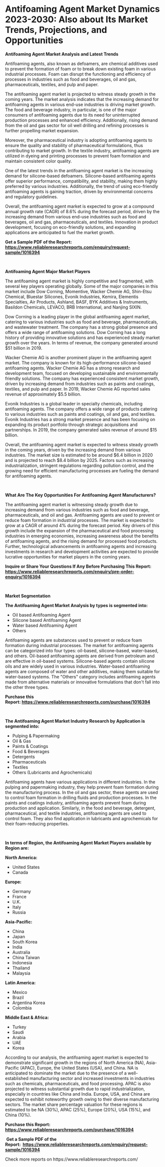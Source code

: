<p><h1>Antifoaming Agent Market Dynamics 2023-2030: Also about Its Market Trends, Projections, and Opportunities</h1></p><p><strong>Antifoaming Agent Market Analysis and Latest Trends</strong></p>
<p><p>Antifoaming agents, also known as defoamers, are chemical additives used to prevent the formation of foam or to break down existing foam in various industrial processes. Foam can disrupt the functioning and efficiency of processes in industries such as food and beverages, oil and gas, pharmaceuticals, textiles, and pulp and paper.</p><p>The antifoaming agent market is projected to witness steady growth in the coming years. The market analysis indicates that the increasing demand for antifoaming agents in various end-use industries is driving market growth. The food and beverage industry, in particular, is one of the major consumers of antifoaming agents due to its need for uninterrupted production processes and enhanced efficiency. Additionally, rising demand from the oil and gas sector for oil well drilling and refining processes is further propelling market expansion.</p><p>Moreover, the pharmaceutical industry is adopting antifoaming agents to ensure the quality and stability of pharmaceutical formulations, thus contributing to market growth. In the textile industry, antifoaming agents are utilized in dyeing and printing processes to prevent foam formation and maintain consistent color quality.</p><p>One of the latest trends in the antifoaming agent market is the increasing demand for silicone-based defoamers. Silicone-based antifoaming agents offer superior performance, compatibility, and stability, making them highly preferred by various industries. Additionally, the trend of using eco-friendly antifoaming agents is gaining traction, driven by environmental concerns and regulatory guidelines.</p><p>Overall, the antifoaming agent market is expected to grow at a compound annual growth rate (CAGR) of 8.6% during the forecast period, driven by the increasing demand from various end-use industries such as food and beverages, oil and gas, pharmaceuticals, and textiles. Innovation in product development, focusing on eco-friendly solutions, and expanding applications are anticipated to fuel the market growth.</p></p>
<p><strong>Get a Sample PDF of the Report:&nbsp; <a href="https://www.reliableresearchreports.com/enquiry/request-sample/1016394">https://www.reliableresearchreports.com/enquiry/request-sample/1016394</a></strong></p>
<p>&nbsp;</p>
<p><strong>Antifoaming Agent Major Market Players</strong></p>
<p><p>The antifoaming agent market is highly competitive and fragmented, with several key players operating globally. Some of the major companies in this market include Dow Corning, Momentive, Wacker Chemie AG, Shin-Etsu Chemical, Bluestar Silicones, Evonik Industries, Kemira, Elementis Specialties, Air Products, Ashland, BASF, BYK Additives & Instruments, Basildon Chemicals, LEVACO, BRB International, and Nanjing SIXIN.</p><p>Dow Corning is a leading player in the global antifoaming agent market, catering to various industries such as food and beverage, pharmaceuticals, and wastewater treatment. The company has a strong global presence and offers a wide range of antifoaming solutions. Dow Corning has a long history of providing innovative solutions and has experienced steady market growth over the years. In terms of revenue, the company generated around $51 billion in 2019.</p><p>Wacker Chemie AG is another prominent player in the antifoaming agent market. The company is known for its high-performance silicone-based antifoaming agents. Wacker Chemie AG has a strong research and development team, focused on developing sustainable and environmentally friendly solutions. The company has experienced consistent market growth, driven by increasing demand from industries such as paints and coatings, textiles, and pulp and paper. In 2019, Wacker Chemie AG reported sales revenue of approximately $5.5 billion.</p><p>Evonik Industries is a global leader in specialty chemicals, including antifoaming agents. The company offers a wide range of products catering to various industries such as paints and coatings, oil and gas, and textiles. Evonik Industries has a strong market presence and has been focusing on expanding its product portfolio through strategic acquisitions and partnerships. In 2019, the company generated sales revenue of around $15 billion.</p><p>Overall, the antifoaming agent market is expected to witness steady growth in the coming years, driven by the increasing demand from various industries. The market size is estimated to be around $6.4 billion in 2020 and is projected to reach $8.4 billion by 2025. Factors such as increasing industrialization, stringent regulations regarding pollution control, and the growing need for efficient manufacturing processes are fueling the demand for antifoaming agents.</p></p>
<p>&nbsp;</p>
<p><strong>What Are The Key Opportunities For Antifoaming Agent Manufacturers?</strong></p>
<p><p>The antifoaming agent market is witnessing steady growth due to increasing demand from various industries such as food and beverage, pharmaceuticals, and oil and gas. Antifoaming agents are used to prevent or reduce foam formation in industrial processes. The market is expected to grow at a CAGR of around 4% during the forecast period. Key drivers of this growth include the expansion of the pharmaceutical and food processing industries in emerging economies, increasing awareness about the benefits of antifoaming agents, and the rising demand for processed food products. Further, technological advancements in antifoaming agents and increasing investments in research and development activities are expected to provide lucrative opportunities for market players in the coming years.</p></p>
<p><strong>Inquire or Share Your Questions If Any Before Purchasing This Report: <a href="https://www.reliableresearchreports.com/enquiry/pre-order-enquiry/1016394">https://www.reliableresearchreports.com/enquiry/pre-order-enquiry/1016394</a></strong></p>
<p>&nbsp;</p>
<p><strong>Market Segmentation</strong></p>
<p><strong>The Antifoaming Agent Market Analysis by types is segmented into:</strong></p>
<p><ul><li>Oil based Antifoaming Agent</li><li>Silicone based Antifoaming Agent</li><li>Water based Antifoaming Agent</li><li>Others</li></ul></p>
<p><p>Antifoaming agents are substances used to prevent or reduce foam formation during industrial processes. The market for antifoaming agents can be categorized into four types: oil-based, silicone-based, water-based, and others. Oil-based antifoaming agents are derived from petroleum and are effective in oil-based systems. Silicone-based agents contain silicone oils and are widely used in various industries. Water-based antifoaming agents are composed of water and other additives, making them suitable for water-based systems. The "Others" category includes antifoaming agents made from alternative materials or innovative formulations that don't fall into the other three types.</p></p>
<p><strong>Purchase this Report:&nbsp;<a href="https://www.reliableresearchreports.com/purchase/1016394">https://www.reliableresearchreports.com/purchase/1016394</a></strong></p>
<p>&nbsp;</p>
<p><strong>The Antifoaming Agent Market Industry Research by Application is segmented into:</strong></p>
<p><ul><li>Pulping & Papermaking</li><li>Oil & Gas</li><li>Paints & Coatings</li><li>Food & Beverages</li><li>Detergents</li><li>Pharmaceuticals</li><li>Textiles</li><li>Others (Lubricants and Agrochemicals)</li></ul></p>
<p><p>Antifoaming agents have various applications in different industries. In the pulping and papermaking industry, they help prevent foam formation during the manufacturing process. In the oil and gas sector, these agents are used to control foam formation in drilling fluids and production processes. In the paints and coatings industry, antifoaming agents prevent foam during production and application. Similarly, in the food and beverage, detergent, pharmaceutical, and textile industries, antifoaming agents are used to control foam. They also find application in lubricants and agrochemicals for their foam-reducing properties.</p></p>
<p>&nbsp;</p>
<p><strong>In terms of Region, the Antifoaming Agent Market Players available by Region are:</strong></p>
<p>
    <p> <strong> North America: </strong>
        <ul>
            <li>United States</li>
            <li>Canada</li>
        </ul>
        </p> 
    <p> <strong> Europe: </strong>
        <ul>
            <li>Germany</li>
            <li>France</li>
            <li>U.K.</li>
            <li>Italy</li>
            <li>Russia</li>
        </ul>
        </p> 
    <p> <strong> Asia-Pacific: </strong>
        <ul>
            <li>China</li>
            <li>Japan</li>
            <li>South Korea</li>
            <li>India</li>
            <li>Australia</li>
            <li>China Taiwan</li>
            <li>Indonesia</li>
            <li>Thailand</li>
            <li>Malaysia</li>
        </ul>
        </p> 
    <p> <strong> Latin America: </strong>
        <ul>
            <li>Mexico</li>
            <li>Brazil</li>
            <li>Argentina Korea</li>
            <li>Colombia</li>
        </ul>
        </p> 
    <p> <strong> Middle East & Africa: </strong>
        <ul>
            <li>Turkey</li>
            <li>Saudi</li>
            <li>Arabia</li>
            <li>UAE</li>
            <li>Korea</li>
        </ul>
    </p>
    </p>
<p><p>According to our analysis, the antifoaming agent market is expected to demonstrate significant growth in the regions of North America (NA), Asia-Pacific (APAC), Europe, the United States (USA), and China. NA is anticipated to dominate the market due to the presence of a well-established manufacturing sector and increased investments in industries such as chemicals, pharmaceuticals, and food processing. APAC is also projected to witness substantial growth due to rapid industrialization, especially in countries like China and India. Europe, USA, and China are expected to exhibit noteworthy growth owing to their diverse manufacturing sectors. The market share percentage valuation for these regions is estimated to be NA (30%), APAC (25%), Europe (20%), USA (15%), and China (10%).</p></p>
<p><strong>Purchase this Report: <a href="https://www.reliableresearchreports.com/purchase/1016394">https://www.reliableresearchreports.com/purchase/1016394</a></strong></p>
<p>&nbsp;<strong>Get a Sample PDF of the Report:&nbsp;&nbsp;<a href="https://www.reliableresearchreports.com/enquiry/request-sample/1016394">https://www.reliableresearchreports.com/enquiry/request-sample/1016394</a></strong></p>
<p><strong></strong></p>
<p>Check more reports on https://www.reliableresearchreports.com/</p>